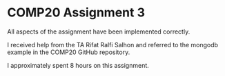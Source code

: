 # COMP20 Assignment 3

All aspects of the assignment have been implemented correctly.

I received help from the TA Rifat Ralfi Salhon and referred to the mongodb example in the COMP20 GitHub repository.

I approximately spent 8 hours on this assignment.